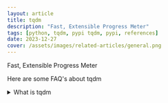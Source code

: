 ```yaml
---
layout: article
title: tqdm
description: "Fast, Extensible Progress Meter"
tags: [python, tqdm, pypi tqdm, pypi, references]
date: 2023-12-27
cover: /assets/images/related-articles/general.png
---
```


Fast, Extensible Progress Meter

Here are some FAQ's about tqdm
<details>
<summary>What is tqdm</summary>
Fast, Extensible Progress Meter
</details>
